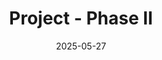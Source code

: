 ---
title: "Project - Phase II"
date: 2025-05-27
draft: false
description: "Our Idea"
slug: "phase2post"
tags: ["project", "data model", "data cleaning"]
authors:
  - "sienna_boos"
  - "alex_angione"
  - "traynabui"
  - "emilymoy"
showAuthorsBadges: false
---